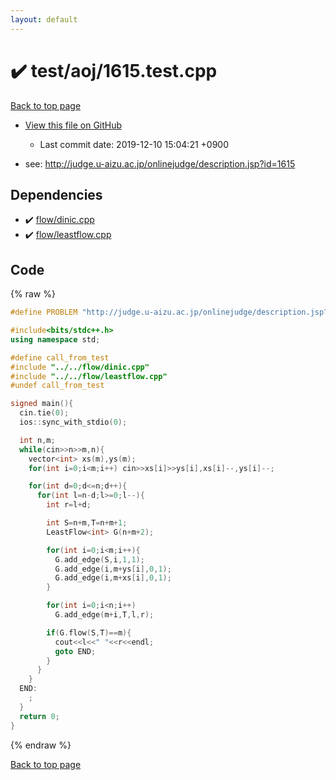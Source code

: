 ```yaml
---
layout: default
---
```


<!-- mathjax config similar to math.stackexchange -->
<script type="text/javascript" async
  src="https://cdnjs.cloudflare.com/ajax/libs/mathjax/2.7.5/MathJax.js?config=TeX-MML-AM_CHTML">
</script>
<script type="text/x-mathjax-config">
  MathJax.Hub.Config({
    TeX: { equationNumbers: { autoNumber: "AMS" }},
    tex2jax: {
      inlineMath: [ ['$','$'] ],
      processEscapes: true
    },
    "HTML-CSS": { matchFontHeight: false },
    displayAlign: "left",
    displayIndent: "2em"
  });
</script>

<script type="text/javascript" src="https://cdnjs.cloudflare.com/ajax/libs/jquery/3.4.1/jquery.min.js"></script>
<script src="https://cdn.jsdelivr.net/npm/jquery-balloon-js@1.1.2/jquery.balloon.min.js" integrity="sha256-ZEYs9VrgAeNuPvs15E39OsyOJaIkXEEt10fzxJ20+2I=" crossorigin="anonymous"></script>
<script type="text/javascript" src="../../../assets/js/copy-button.js"></script>
<link rel="stylesheet" href="../../../assets/css/copy-button.css" />


# :heavy_check_mark: test/aoj/1615.test.cpp
<a href="../../../index.html">Back to top page</a>

* <a href="{{ site.github.repository_url }}/blob/master/test/aoj/1615.test.cpp">View this file on GitHub</a>
    - Last commit date: 2019-12-10 15:04:21 +0900


* see: <a href="http://judge.u-aizu.ac.jp/onlinejudge/description.jsp?id=1615">http://judge.u-aizu.ac.jp/onlinejudge/description.jsp?id=1615</a>


## Dependencies
* :heavy_check_mark: <a href="../../../library/flow/dinic.cpp.html">flow/dinic.cpp</a>
* :heavy_check_mark: <a href="../../../library/flow/leastflow.cpp.html">flow/leastflow.cpp</a>


## Code
{% raw %}
```cpp
#define PROBLEM "http://judge.u-aizu.ac.jp/onlinejudge/description.jsp?id=1615"

#include<bits/stdc++.h>
using namespace std;

#define call_from_test
#include "../../flow/dinic.cpp"
#include "../../flow/leastflow.cpp"
#undef call_from_test

signed main(){
  cin.tie(0);
  ios::sync_with_stdio(0);

  int n,m;
  while(cin>>n>>m,n){
    vector<int> xs(m),ys(m);
    for(int i=0;i<m;i++) cin>>xs[i]>>ys[i],xs[i]--,ys[i]--;

    for(int d=0;d<=n;d++){
      for(int l=n-d;l>=0;l--){
        int r=l+d;

        int S=n+m,T=n+m+1;
        LeastFlow<int> G(n+m+2);

        for(int i=0;i<m;i++){
          G.add_edge(S,i,1,1);
          G.add_edge(i,m+ys[i],0,1);
          G.add_edge(i,m+xs[i],0,1);
        }

        for(int i=0;i<n;i++)
          G.add_edge(m+i,T,l,r);

        if(G.flow(S,T)==m){
          cout<<l<<" "<<r<<endl;
          goto END;
        }
      }
    }
  END:
    ;
  }
  return 0;
}

```
{% endraw %}

<a href="../../../index.html">Back to top page</a>

